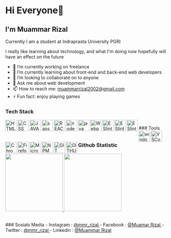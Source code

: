 # Hi Everyone👋
## I'm Muammar Rizal  
Currently I am a student at Indraprasta University PGRI  

I really like learning about technology, and what I'm doing now hopefully will have an effect on the future

- 🔭 I’m currently working on freelance
- 🌱 I’m currently learning about front-end and back-end web developers
- 👯 I’m looking to collaborate on to anyone
- 💬 Ask me about web development
- 📫 How to reach me: muammarrizal2002@gmail.com
- ⚡ Fun fact: enjoy playing games
  
### Tech Stack
  <img alt="HTML" title="HTML" align="left" width="35px" src="https://cdn.pixabay.com/photo/2017/08/05/11/16/logo-2582748_640.png" />
  <img alt="CSS" title="CSS" align="left" width="35px" src="https://cdn.pixabay.com/photo/2017/08/05/11/16/logo-2582747_1280.png" />
  <img alt="JAVASCRIPT" title="JAVASCRIPT" align="left" width="35px" src="https://developerpitstop.com/wp-content/uploads/2022/01/Javascript_Logo.png?ezimgfmt=rs:0x0/rscb1/ngcb1/notWebP" />
    <img alt="sass" title="sass" align="left" width="35px" src="https://upload.wikimedia.org/wikipedia/commons/thumb/9/96/Sass_Logo_Color.svg/1280px-Sass_Logo_Color.svg.png" />
  <img alt="REACT" title="REACT" align="left" width="35px" src="https://upload.wikimedia.org/wikipedia/commons/thumb/a/a7/React-icon.svg/2300px-React-icon.svg.png" />
  <img alt="node js" title="node js" align="left" width="35px" src="https://www.ruhidesain.com/wp-content/uploads/2017/10/nodejs-logo-e1497443346889.png" />
  <img alt="java" title="java" align="left" width="35px" src="https://brandslogos.com/wp-content/uploads/images/large/java-logo-1.png" />
  <img alt="Webpack" title="Webpack" align="left" width="35px" src="https://raw.githubusercontent.com/webpack/media/master/logo/icon-square-big.png" />
  <img alt="ESlint" title="ESLint" align="left" width="35px" src="https://upload.wikimedia.org/wikipedia/commons/thumb/e/e3/ESLint_logo.svg/1200px-ESLint_logo.svg.png" />
  <img alt="ESlint" title="ESLint" align="left" width="35px" src="https://upload.wikimedia.org/wikipedia/commons/thumb/d/d5/Tailwind_CSS_Logo.svg/2048px-Tailwind_CSS_Logo.svg.png" />
  <img alt="ESlint" title="ESLint" align="left" width="35px" src="https://cdn.freebiesupply.com/logos/large/2x/mysql-5-logo-png-transparent.png" />

   <br>
### Tools
<img width="35px" align="left" title="windows 10" alt="windows 10" src="https://w7.pngwing.com/pngs/675/674/png-transparent-windows-10-iot-microsoft-windows-iot-10-blue-angle-text-thumbnail.png" />

<img width="35px" align="left" title="VS Code" alt="VSCode" src="https://w7.pngwing.com/pngs/512/824/png-transparent-visual-studio-code-hd-logo-thumbnail.png" />

<img width="35px" align="left" title="Chrome" alt="Chrome" src="https://img2.pngdownload.id/20180330/jje/kisspng-google-chrome-web-browser-logo-computer-icons-chrome-5abe01d7734775.9800718515224017514722.jpg" />

<img width="35px" align="left" title="Firefox" alt="Firefox" src="https://w7.pngwing.com/pngs/865/622/png-transparent-firefox-mozilla-foundation-web-browser-add-on-firefox-orange-logo-computer-wallpaper.png" />

<img width="35px" align="left" title="Microsoft Edge" alt="Microsoft Edge" src="https://upload.wikimedia.org/wikipedia/commons/7/7e/Microsoft_Edge_logo_%282019%29.png" />

<img width="35px" align="left" title="NPM" alt="NPM" src="https://upload.wikimedia.org/wikipedia/commons/thumb/d/db/Npm-logo.svg/2560px-Npm-logo.svg.png" />

<img width="35px" align="left" title="GIT" alt="GIT" src="https://git-scm.com/images/logos/downloads/Git-Icon-Black.png" />

<img width="35px" align="left" title="GITHUB" alt="GITHUB" src="https://github.githubassets.com/images/modules/logos_page/GitHub-Mark.png" />

  <br>

 ### Github Statistic
<p align="left">
<a href="https://github.com/MuammarRizal31">
  <img height="180em" src="https://github-readme-stats-eight-theta.vercel.app/api?username=MuammarRizal31&show_icons=true&theme=algolia&include_all_commits=true&count_private=true" />
  <img height="180em" src="https://github-readme-stats-eight-theta.vercel.app/api/top-langs/?username=MuammarRizal31&layout=compact&langs_count=8&theme=algolia" />
</a>
</p>

  
<br>
### Sosials Media
  - Instagram : <a href="https://www.instagram.com/mmr_rizal/"> @mmr_rizal </a>
  - Facebook : <a href="https://www.facebook.com/muamar.rizal.9"> @Muamar Rizal </a>
  - Twitter : <a href="https://twitter.com/MmrRizal"> @mmr_rizal </a>
  - Linkedin : <a href="https://www.linkedin.com/in/muammar-rizal-492020255/"> @Muammar Rizal </a>
